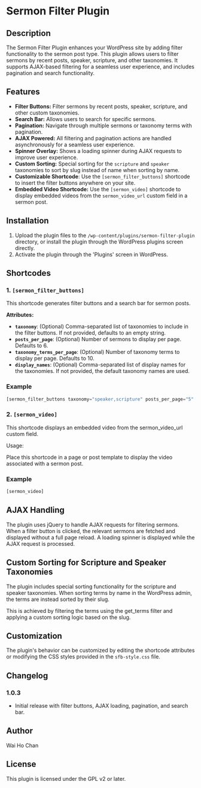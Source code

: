# Sermon Filter Plugin

## Description

The Sermon Filter Plugin enhances your WordPress site by adding filter functionality to the sermon post type. This plugin allows users to filter sermons by recent posts, speaker, scripture, and other taxonomies. It supports AJAX-based filtering for a seamless user experience, and includes pagination and search functionality.

## Features

- **Filter Buttons:** Filter sermons by recent posts, speaker, scripture, and other custom taxonomies.
- **Search Bar:** Allows users to search for specific sermons.
- **Pagination:** Navigate through multiple sermons or taxonomy terms with pagination.
- **AJAX Powered:** All filtering and pagination actions are handled asynchronously for a seamless user experience.
- **Spinner Overlay:** Shows a loading spinner during AJAX requests to improve user experience.
- **Custom Sorting:** Special sorting for the `scripture` and `speaker` taxonomies to sort by slug instead of name when sorting by name.
- **Customizable Shortcode**: Use the `[sermon_filter_buttons]` shortcode to insert the filter buttons anywhere on your site.
- **Embedded Video Shortcode:** Use the `[sermon_video]` shortcode to display embedded videos from the `sermon_video_url` custom field in a sermon post.

## Installation

1. Upload the plugin files to the `/wp-content/plugins/sermon-filter-plugin` directory, or install the plugin through the WordPress plugins screen directly.
2. Activate the plugin through the 'Plugins' screen in WordPress.

## Shortcodes

### 1. `[sermon_filter_buttons]`

This shortcode generates filter buttons and a search bar for sermon posts.

  **Attributes:**
  
  - **`taxonomy`**: (Optional) Comma-separated list of taxonomies to include in the filter buttons. If not provided, defaults to an empty string.
  - **`posts_per_page`**: (Optional) Number of sermons to display per page. Defaults to 6.
  - **`taxonomy_terms_per_page`**: (Optional) Number of taxonomy terms to display per page. Defaults to 10.
  - **`display_names`**: (Optional) Comma-separated list of display names for the taxonomies. If not provided, the default taxonomy names are used.

### Example

```php
[sermon_filter_buttons taxonomy="speaker,scripture" posts_per_page="5" display_names="Speaker,Scripture"]
```

### 2. `[sermon_video]`
This shortcode displays an embedded video from the sermon_video_url custom field.

Usage:

Place this shortcode in a page or post template to display the video associated with a sermon post.

### Example

```php
[sermon_video]
```

## AJAX Handling

The plugin uses jQuery to handle AJAX requests for filtering sermons. When a filter button is clicked, the relevant sermons are fetched and displayed without a full page reload. A loading spinner is displayed while the AJAX request is processed.

## Custom Sorting for Scripture and Speaker Taxonomies
The plugin includes special sorting functionality for the scripture and speaker taxonomies. When sorting terms by name in the WordPress admin, the terms are instead sorted by their slug.

This is achieved by filtering the terms using the get_terms filter and applying a custom sorting logic based on the slug.

## Customization
The plugin's behavior can be customized by editing the shortcode attributes or modifying the CSS styles provided in the `sfb-style.css` file.

## Changelog

### 1.0.3
- Initial release with filter buttons, AJAX loading, pagination, and search bar.

## Author

Wai Ho Chan

## License

This plugin is licensed under the GPL v2 or later.



